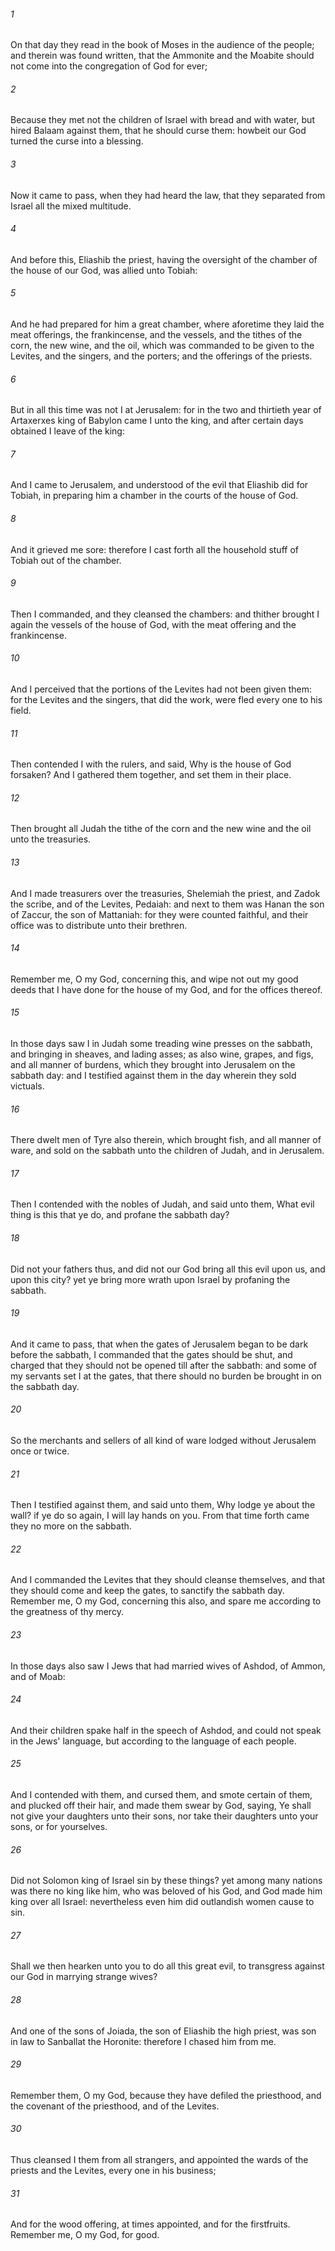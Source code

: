 ###### 1
On that day they read in the book of Moses in the audience of the people; and therein was found written, that the Ammonite and the Moabite should not come into the congregation of God for ever;

###### 2
Because they met not the children of Israel with bread and with water, but hired Balaam against them, that he should curse them: howbeit our God turned the curse into a blessing.

###### 3
Now it came to pass, when they had heard the law, that they separated from Israel all the mixed multitude.

###### 4
And before this, Eliashib the priest, having the oversight of the chamber of the house of our God, was allied unto Tobiah:

###### 5
And he had prepared for him a great chamber, where aforetime they laid the meat offerings, the frankincense, and the vessels, and the tithes of the corn, the new wine, and the oil, which was commanded to be given to the Levites, and the singers, and the porters; and the offerings of the priests.

###### 6
But in all this time was not I at Jerusalem: for in the two and thirtieth year of Artaxerxes king of Babylon came I unto the king, and after certain days obtained I leave of the king:

###### 7
And I came to Jerusalem, and understood of the evil that Eliashib did for Tobiah, in preparing him a chamber in the courts of the house of God.

###### 8
And it grieved me sore: therefore I cast forth all the household stuff of Tobiah out of the chamber.

###### 9
Then I commanded, and they cleansed the chambers: and thither brought I again the vessels of the house of God, with the meat offering and the frankincense.

###### 10
And I perceived that the portions of the Levites had not been given them: for the Levites and the singers, that did the work, were fled every one to his field.

###### 11
Then contended I with the rulers, and said, Why is the house of God forsaken? And I gathered them together, and set them in their place.

###### 12
Then brought all Judah the tithe of the corn and the new wine and the oil unto the treasuries.

###### 13
And I made treasurers over the treasuries, Shelemiah the priest, and Zadok the scribe, and of the Levites, Pedaiah: and next to them was Hanan the son of Zaccur, the son of Mattaniah: for they were counted faithful, and their office was to distribute unto their brethren.

###### 14
Remember me, O my God, concerning this, and wipe not out my good deeds that I have done for the house of my God, and for the offices thereof.

###### 15
In those days saw I in Judah some treading wine presses on the sabbath, and bringing in sheaves, and lading asses; as also wine, grapes, and figs, and all manner of burdens, which they brought into Jerusalem on the sabbath day: and I testified against them in the day wherein they sold victuals.

###### 16
There dwelt men of Tyre also therein, which brought fish, and all manner of ware, and sold on the sabbath unto the children of Judah, and in Jerusalem.

###### 17
Then I contended with the nobles of Judah, and said unto them, What evil thing is this that ye do, and profane the sabbath day?

###### 18
Did not your fathers thus, and did not our God bring all this evil upon us, and upon this city? yet ye bring more wrath upon Israel by profaning the sabbath.

###### 19
And it came to pass, that when the gates of Jerusalem began to be dark before the sabbath, I commanded that the gates should be shut, and charged that they should not be opened till after the sabbath: and some of my servants set I at the gates, that there should no burden be brought in on the sabbath day.

###### 20
So the merchants and sellers of all kind of ware lodged without Jerusalem once or twice.

###### 21
Then I testified against them, and said unto them, Why lodge ye about the wall? if ye do so again, I will lay hands on you. From that time forth came they no more on the sabbath.

###### 22
And I commanded the Levites that they should cleanse themselves, and that they should come and keep the gates, to sanctify the sabbath day. Remember me, O my God, concerning this also, and spare me according to the greatness of thy mercy.

###### 23
In those days also saw I Jews that had married wives of Ashdod, of Ammon, and of Moab:

###### 24
And their children spake half in the speech of Ashdod, and could not speak in the Jews' language, but according to the language of each people.

###### 25
And I contended with them, and cursed them, and smote certain of them, and plucked off their hair, and made them swear by God, saying, Ye shall not give your daughters unto their sons, nor take their daughters unto your sons, or for yourselves.

###### 26
Did not Solomon king of Israel sin by these things? yet among many nations was there no king like him, who was beloved of his God, and God made him king over all Israel: nevertheless even him did outlandish women cause to sin.

###### 27
Shall we then hearken unto you to do all this great evil, to transgress against our God in marrying strange wives?

###### 28
And one of the sons of Joiada, the son of Eliashib the high priest, was son in law to Sanballat the Horonite: therefore I chased him from me.

###### 29
Remember them, O my God, because they have defiled the priesthood, and the covenant of the priesthood, and of the Levites.

###### 30
Thus cleansed I them from all strangers, and appointed the wards of the priests and the Levites, every one in his business;

###### 31
And for the wood offering, at times appointed, and for the firstfruits. Remember me, O my God, for good.

